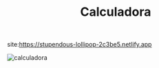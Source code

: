 <h1 align="center" > Calculadora </h1><br>

site:https://stupendous-lollipop-2c3be5.netlify.app

<img src="https://user-images.githubusercontent.com/106599546/211316781-75cd7b06-13af-40ac-81f1-97bbdb1f73ba.png "  alt = "calculadora">


